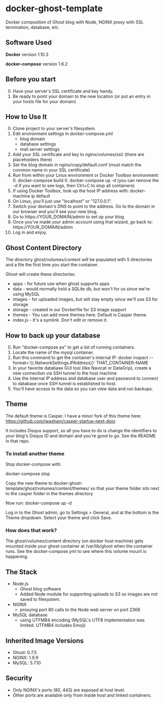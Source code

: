 # docker-ghost-template
Docker composition of Ghost blog with Node, NGINX proxy with SSL termination, database, etc.

## Software Used

**Docker** version 1.10.3

**docker-compose** version 1.6.2

## Before you start

0. Have your server's SSL certificate and key handy.
0. Be ready to point your domain to the new location (or put an entry in your hosts file for your domain)

## How to Use It

0. Clone project to your server's filesystem.
0. Edit environment settings in docker-compose.yml
    - blog domain
    - database settings
    - mail server settings
0. Add your SSL certificate and key to nginx/volumes/ssl/ (there are placeholders there)
0. Set the blog domain in nginx/copy/default.conf (must match the common name in your SSL certificate)
0. Run from within your Linux environment or Docker Toolbox environment: 
    0. docker-compose build
    0. docker-compose up -d  (you can remove the -d if you want to see logs, then Ctrl+C to stop all containers)
0. If using Docker Toolbox, look up the host IP address with: docker-machine ip default
0. On Linux, you'll just use "localhost" or "127.0.0.1".
0. Switch your domain's DNS to point to the address. Go to the domain in our browser and you'll see your new blog.
0. Go to https://YOUR_DOMAIN/admin to set up your blog.
0. Once you've made your admin account using that wizard, go back to: https://YOUR_DOMAIN/admin
0. Log in and enjoy.

## Ghost Content Directory

The directory ghost/volumes/content will be populated with 5 directories and a file the first time you start the container.

Ghost will create these directories:

- apps - for future use when ghost supports apps
- data - would normally hold a SQLite db, but won't for us since we're using MySQL
- images - for uploaded images, but will stay empty since we'll use S3 for storage
- storage - created in our Dockerfile for S3 image support
- themes - You can add more themes here. Default is Casper theme.
- index.js - It's a symlink. Don't edit or remove it.

## How to back up your database

0. Run "docker-compose ps" to get a list of running containers.
0. Locate the name of the mysql container.
0. Run this command to get the container's internal IP: docker inspect --format='{{.NetworkSettings.IPAddress}}' THAT_CONTAINER-NAME
0. In your favorite database GUI tool (like Navicat or DataGrip), create a new connection via SSH tunnel to the host machine
0. Use the internal IP address and database user and password to connect to database once SSH tunnel is established to host.
0. You'll have access to the data so you can view data and run backups.

## Theme

The default theme is Casper.  I have a minor fork of this theme here: https://github.com/jwasham/casper-startup-next-door

It includes Disqus support, so all you have to do is change the identifiers to your blog's Disqus ID and domain and you're good to go. See the README in that repo.

### To install another theme

Stop docker-compose with:

docker-compose stop

Copy the new theme to docker-ghost-template/ghost/volumes/content/themes/
so that your theme folder sits next to the casper folder in the themes directory

Now run:
docker-compose up -d

Log in to the Ghost admin, go to Settings > General, and at the bottom is the Theme dropdown. Select your theme and click Save.

### How does that work?

The ghost/volumes/content directory (on docker host machine) gets mounted inside your ghost container at /var/lib/ghost when the container runs. See the docker-compose.yml to see where this volume mount is happening.

## The Stack

- Node.js
    - Ghost blog software
    - Added Node module for supporting uploads to S3 so images are not saved to filesystem.
- NGINX
    - proxying port 80 calls to the Node web server on port 2368
- MySQL database
    - using UTFMB4 encoding (MySQL's UTF8 implementation was limited. UTFMB4 includes Emoji)

## Inherited Image Versions

- Ghost: 0.7.5
- NGINX: 1.9.9
- MySQL: 5.7.10

## Security

- Only NGINX's ports (80, 443) are exposed at host level.
- Other ports are available only from inside host and linked containers.

